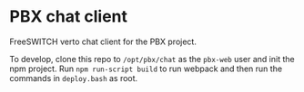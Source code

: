 # PBX chat client

FreeSWITCH verto chat client
for the PBX project.

To develop,
clone this repo to `/opt/pbx/chat`
as the `pbx-web` user
and init the npm project.
Run `npm run-script build`
to run webpack
and then run the commands
in `deploy.bash` as root.
